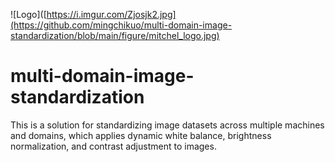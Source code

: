 ![Logo]([https://i.imgur.com/Zjosjk2.jpg](https://github.com/mingchikuo/multi-domain-image-standardization/blob/main/figure/mitchel_logo.jpg)

# multi-domain-image-standardization
 This is a solution for standardizing image datasets across multiple machines and domains, which applies dynamic white balance, brightness normalization, and contrast adjustment to images.
